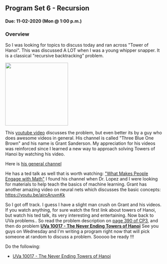 ## Program Set 6 - Recursion
#### Due: 11-02-2020 (Mon @ 1:00 p.m.)


### Overview

So I was looking for topics to discuss today and ran across "Tower of Hanoi". This was discussed A LOT when I was a young whipper snapper. It is a classical "recursive backtracking" problem.


<a href="https://youtu.be/2SUvWfNJSsM"><img src="https://cs.msutexas.edu/~griffin/zcloud/zcloud-files/towers_of_hanoi.png" width="200"></a>

This [youtube video](https://youtu.be/2SUvWfNJSsM) discusses the problem, but even better its by a guy who does awesome videos in general. His channel is called "Three Blue One Brown" and his name is Grant Sanderson. My appreciation for his videos was reinforced  since I learned a new way to approach solving Towers of Hanoi by watching his video.

Here is [his general channel](https://www.youtube.com/channel/UCYO_jab_esuFRV4b17AJtAw)

He has a ted talk as well that is worth watching: ["What Makes People Engage with Math"](https://youtu.be/s_L-fp8gDzY)
I found his channel when Dr. Lopez and I were looking for materials to help teach the basics of machine learning. Grant has another amazing video on neural nets which discusses the basic concepts: https://youtu.be/aircAruvnKk

So I got off track. I guess I have a slight man crush on Grant and his videos. If you watch anything, for sure watch the first link about towers of Hanoi, but watch his ted talk, its very interesting and entertaining. Now back to UVa problems..
So read the problem description on [page 390 of CP3](https://cs.msutexas.edu/~griffin/cp3/), and then do problem [**UVa 10017 - The Never Ending Towers of Hanoi**](https://onlinejudge.org/index.php?option=com_onlinejudge&Itemid=8&category=12&page=show_problem&problem=958)
See you guys on Wednesday and I'm writing a program right now that will pick someone at random to discuss a problem.
Sooooo be ready !!!


Do the following:
- [UVa 10017 - The Never Ending Towers of Hanoi](https://onlinejudge.org/index.php?option=com_onlinejudge&Itemid=8&category=12&page=show_problem&problem=958)